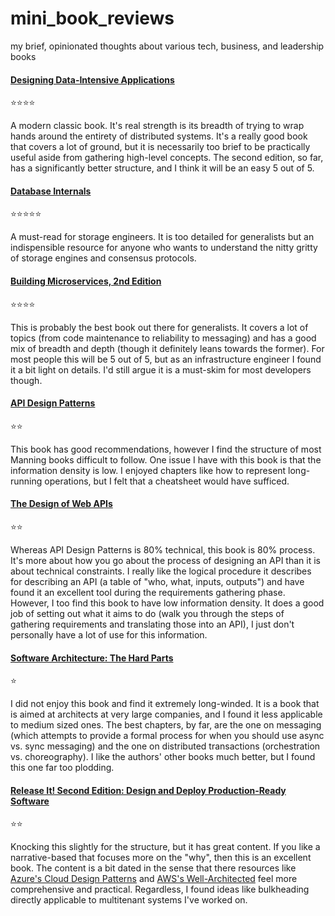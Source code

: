 # mini_book_reviews
my brief, opinionated thoughts about various tech, business, and leadership books

#### [Designing Data-Intensive Applications](https://www.oreilly.com/library/view/designing-data-intensive-applications/9781491903063/)

⭐⭐⭐⭐

A modern classic book. It's real strength is its breadth of trying to wrap hands around the entirety of distributed systems. It's a really good book that covers a lot of ground, but it is necessarily too brief to be practically useful aside from gathering high-level concepts. The second edition, so far, has a significantly better structure, and I think it will be an easy 5 out of 5.

#### [Database Internals](https://www.databass.dev/)

⭐⭐⭐⭐⭐

A must-read for storage engineers. It is too detailed for generalists but an indispensible resource for anyone who wants to understand the nitty gritty of storage engines and consensus protocols.

#### [Building Microservices, 2nd Edition](https://www.oreilly.com/library/view/building-microservices-2nd/9781492034018/)

⭐⭐⭐⭐

This is probably the best book out there for generalists. It covers a lot of topics (from code maintenance to reliability to messaging) and has a good mix of breadth and depth (though it definitely leans towards the former). For most people this will be 5 out of 5, but as an infrastructure engineer I found it a bit light on details. I'd still argue it is a must-skim for most developers though.

#### [API Design Patterns](https://www.manning.com/books/api-design-patterns)

⭐⭐

This book has good recommendations, however I find the structure of most Manning books difficult to follow. One issue I have with this book is that the information density is low. I enjoyed chapters like how to represent long-running operations, but I felt that a cheatsheet would have sufficed.

#### [The Design of Web APIs](https://www.manning.com/books/the-design-of-web-apis-second-edition)

⭐⭐

Whereas API Design Patterns is 80% technical, this book is 80% process. It's more about how you go about the process of designing an API than it is about technical constraints. I really like the logical procedure it describes for describing an API (a table of "who, what, inputs, outputs") and have found it an excellent tool during the requirements gathering phase. However, I too find this book to have low information density. It does a good job of setting out what it aims to do (walk you through the steps of gathering requirements and translating those into an API), I just don't personally have a lot of use for this information.

#### [Software Architecture: The Hard Parts](https://www.oreilly.com/library/view/software-architecture-the/9781492086888/)

⭐

I did not enjoy this book and find it extremely long-winded. It is a book that is aimed at architects at very large companies, and I found it less applicable to medium sized ones. The best chapters, by far, are the one on messaging (which attempts to provide a formal process for when you should use async vs. sync messaging) and the one on distributed transactions (orchestration vs. choreography). I like the authors' other books much better, but I found this one far too plodding.

#### [Release It! Second Edition: Design and Deploy Production-Ready Software](https://pragprog.com/titles/mnee2/release-it-second-edition/)

⭐⭐

Knocking this slightly for the structure, but it has great content. If you like a narrative-based that focuses more on the "why", then this is an excellent book. The content is a bit dated in the sense that there resources like [Azure's Cloud Design Patterns](https://learn.microsoft.com/en-us/azure/architecture/patterns/) and [AWS's Well-Architected](https://wa.aws.amazon.com/wellarchitected/2020-07-02T19-33-23/index.en.html) feel more comprehensive and practical. Regardless, I found ideas like bulkheading directly applicable to multitenant systems I've worked on.
